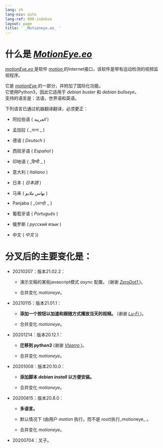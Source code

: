```yaml
---
lang: zh
lang-niv: auto
lang-ref: 000-indekso
layout: page
title: ' _Motioneye.eo_ '
---
```

# 什么是 [ _MotionEye.eo_ ](https://github.com/jmichault/motioneye.eo) 

[ _motionEye.eo_ ](https://github.com/jmichault/motioneye.eo) 是软件 [ _motion_ ](https://motion-project.github.io/)的Internet接口，该软件是带有运动检测的视频监视程序。

它是 [ _motionEye_ ](https://github.com/ccrisan/motioneye) 的一部分，并附加了国际化功能。  
它使用Python3，因此它适用于 _debian buster_ 和 _debian bullseye_。  
支持的语言是：法语，世界语和英语。

下列语言已通过机器翻译翻译，必须更正：

* 阿拉伯语 ( _العربية_ )


* 孟加拉 ( _বাংলা _ )
  

  

* 德语 ( _Deutsch_ )


* 西班牙语 ( _Español_ )


* 印地语 ( _हिन्दी _ )
  

  

* 意大利 ( _Italiano_ )


* 日本 ( _日本語_ )


* 马来 ( _بهاس ملايو_ )


* Panjaba ( _ਪੰਜਾਬੀ _ )
  

  

* 葡萄牙语 ( _Português_ )


* 俄罗斯 ( _русский язык_ )


* 中文 ( _中文_ ))




# 分叉后的主要变化是：

* 20210207：版本21.02.2：


  * 演示文稿的某些javascript模式 _async_ 配置。 (谢谢 [ _ZeroDot1_ ]( https://github.com/ZeroDot1 ) )。


  * 合并变化 _motioneye_。


* 20210115：版本21.01.1：


  * **添加一个按钮以加速和跟随方式播放当天的视频。** (谢谢 [ _Lu-Fi_ ](https://github.com/Lu-Fi) )。


  * 合并变化 _motioneye_。


* 20201214：版本20.12.1：


  * **迁移到 _python3_** (谢谢 [ _Vlsarro_ ](https://github.com/Vlsarro) )。


  * 合并变化 _motioneye_。


* 20201008：版本20.10.0：


  * **添加脚本 _debian install_ 以方便安装。**


  * 合并变化 _motioneye_。


* 20200815：版本20.8.0：


  * **多语言。**


  * 默认情况下 (由用户 _motion_ 执行，而不是 _root_)执行_motioneye_ 。


  * 合并变化 _motioneye_。


* 20200704：叉子。



